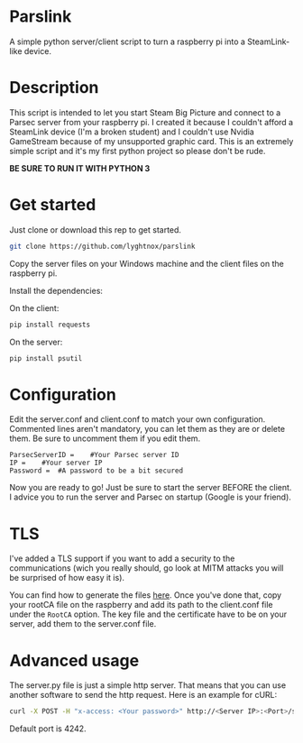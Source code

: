 # Parslink
A simple python server/client script to turn a raspberry pi into a SteamLink-like device.

# Description
This script is intended to let you start Steam Big Picture and connect to a Parsec server from your raspberry pi. I created it because I couldn't afford a SteamLink device (I'm a broken student) and I couldn't use Nvidia GameStream because of my unsupported graphic card.
This is an extremely simple script and it's my first python project so please don't be rude.

**BE SURE TO RUN IT WITH PYTHON 3**

# Get started
Just clone or download this rep to get started.

```bash
git clone https://github.com/lyghtnox/parslink
```
Copy the server files on your Windows machine and the client files on the raspberry pi.

Install the dependencies:

On the client:
```bash
pip install requests
```

On the server:
```bash
pip install psutil
```

# Configuration
Edit the server.conf and client.conf to match your own configuration. Commented lines aren't mandatory, you can let them as they are or delete them. Be sure to uncomment them if you edit them.

```
ParsecServerID = 	#Your Parsec server ID
IP = 	#Your server IP
Password = 	#A password to be a bit secured
```

Now you are ready to go! Just be sure to start the server BEFORE the client.
I advice you to run the server and Parsec on startup (Google is your friend).

# TLS
I've added a TLS support if you want to add a security to the communications (wich you really should, go look at MITM attacks you will be surprised of how easy it is).

You can find how to generate the files [here](https://gist.github.com/fntlnz/cf14feb5a46b2eda428e000157447309).
Once you've done that, copy your rootCA file on the raspberry and add its path to the client.conf file under the `RootCA` option.
The key file and the certificate have to be on your server, add them to the server.conf file.

# Advanced usage
The server.py file is just a simple http server. That means that you can use another software to send the http request. Here is an example for cURL:

```bash
curl -X POST -H "x-access: <Your password>" http://<Server IP>:<Port>/start_game
```

Default port is 4242.
